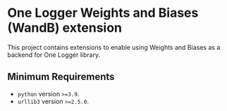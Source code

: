 # One Logger Weights and Biases (WandB) extension

This project contains extensions to enable using Weights and Biases as a backend for One Logger library.

## Minimum Requirements

- `python` version `>=3.9`.
- `urllib3` version `>=2.5.0`.